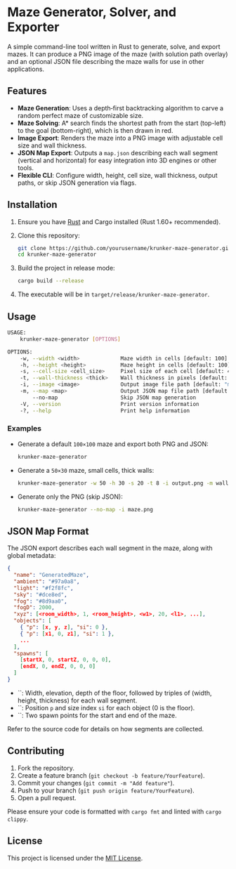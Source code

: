 # Maze Generator, Solver, and Exporter

A simple command-line tool written in Rust to generate, solve, and export mazes. It can produce a PNG image of the maze (with solution path overlay) and an optional JSON file describing the maze walls for use in other applications.

## Features

- **Maze Generation**: Uses a depth‐first backtracking algorithm to carve a random perfect maze of customizable size.
- **Maze Solving**: A\* search finds the shortest path from the start (top-left) to the goal (bottom-right), which is then drawn in red.
- **Image Export**: Renders the maze into a PNG image with adjustable cell size and wall thickness.
- **JSON Map Export**: Outputs a `map.json` describing each wall segment (vertical and horizontal) for easy integration into 3D engines or other tools.
- **Flexible CLI**: Configure width, height, cell size, wall thickness, output paths, or skip JSON generation via flags.

## Installation

1. Ensure you have [Rust](https://rust-lang.org) and Cargo installed (Rust 1.60+ recommended).

2. Clone this repository:

   ```sh
   git clone https://github.com/yourusername/krunker-maze-generator.git
   cd krunker-maze-generator
   ```

3. Build the project in release mode:

   ```sh
   cargo build --release
   ```

4. The executable will be in `target/release/krunker-maze-generator`.

## Usage

```sh
USAGE:
    krunker-maze-generator [OPTIONS]

OPTIONS:
    -w, --width <width>             Maze width in cells [default: 100]
    -h, --height <height>           Maze height in cells [default: 100]
    -s, --cell-size <cell_size>     Pixel size of each cell [default: 40]
    -t, --wall-thickness <thick>    Wall thickness in pixels [default: 4]
    -i, --image <image>             Output image file path [default: "maze.png"]
    -m, --map <map>                 Output JSON map file path [default: "map.json"]
        --no-map                    Skip JSON map generation
    -V, --version                   Print version information
    -?, --help                      Print help information
```

### Examples

- Generate a default `100×100` maze and export both PNG and JSON:

  ```sh
  krunker-maze-generator
  ```

- Generate a `50×30` maze, small cells, thick walls:

  ```sh
  krunker-maze-generator -w 50 -h 30 -s 20 -t 8 -i output.png -m walls.json
  ```

- Generate only the PNG (skip JSON):

  ```sh
  krunker-maze-generator --no-map -i maze.png
  ```

## JSON Map Format

The JSON export describes each wall segment in the maze, along with global metadata:

```json
{
  "name": "GeneratedMaze",
  "ambient": "#97a0a8",
  "light": "#f2f8fc",
  "sky": "#dce8ed",
  "fog": "#8d9aa0",
  "fogD": 2000,
  "xyz": [<room_width>, 1, <room_height>, <w1>, 20, <l1>, ...],
  "objects": [
    { "p": [x, y, z], "si": 0 },
    { "p": [x1, 0, z1], "si": 1 },
    ...
  ],
  "spawns": [
    [startX, 0, startZ, 0, 0, 0],
    [endX, 0, endZ, 0, 0, 0]
  ]
}
```

- ``: Width, elevation, depth of the floor, followed by triples of (width, height, thickness) for each wall segment.
- ``: Position `p` and size index `si` for each object (0 is the floor).
- ``: Two spawn points for the start and end of the maze.

Refer to the source code for details on how segments are collected.

## Contributing

1. Fork the repository.
2. Create a feature branch (`git checkout -b feature/YourFeature`).
3. Commit your changes (`git commit -m "Add feature"`).
4. Push to your branch (`git push origin feature/YourFeature`).
5. Open a pull request.

Please ensure your code is formatted with `cargo fmt` and linted with `cargo clippy`.

## License

This project is licensed under the [MIT License](LICENSE).

